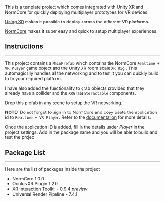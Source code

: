 This is a template project which comes integrated with Unity XR and NormCore for quickly deploying multiplayer prototypes for VR devices. 

[Using XR](https://www.notion.so/gcvr/NormCoreXR-Readme-e06095f64fe64ae7adc071155358d7fa#44de94bf9c104b46b02288247308a0b4) makes it possible to deploy across the different VR platforms.

[NormCore](https://www.notion.so/gcvr/NormCoreXR-Readme-e06095f64fe64ae7adc071155358d7fa#6e8662dd38804fb09cb5972e064f4cbc) makes it super easy and quick to setup multiplayer experiences. 

## Instructions

---

This project contains a `MainPrefab` which contains the NormCore `Realtime + VR Player` game object and the Unity XR room scale `XR Rig` . This automagically handles all the networking and to test it you can quickly build to to your required platform.

I have also added the functionality to grab objects provided that they already have a collider and the `XRGrabInteractable` components. 

Drop this prefab in any scene to setup the VR networking.

**NOTE:** Do not forget to sign in to NormCore and copy paste the application id to `Realtime + VR Player`. Refer to the [documentation](https://www.notion.so/gcvr/NormCoreXR-Readme-e06095f64fe64ae7adc071155358d7fa#c15dc12954df48b7bafae514bd2fa58b) for more details.

Once the application ID is added, fill in the details under *Player* in the project settings. Add in the package name and you will be able to build and test the projec

## Package List

---

Here are the list of packages inside the project

- NormCore 1.0.0
- Oculus XR Plugin 1.2.0
- XR Interaction Toolkit - 0.9.4 *preview*
- Universal Render Pipeline - 7.4.1
